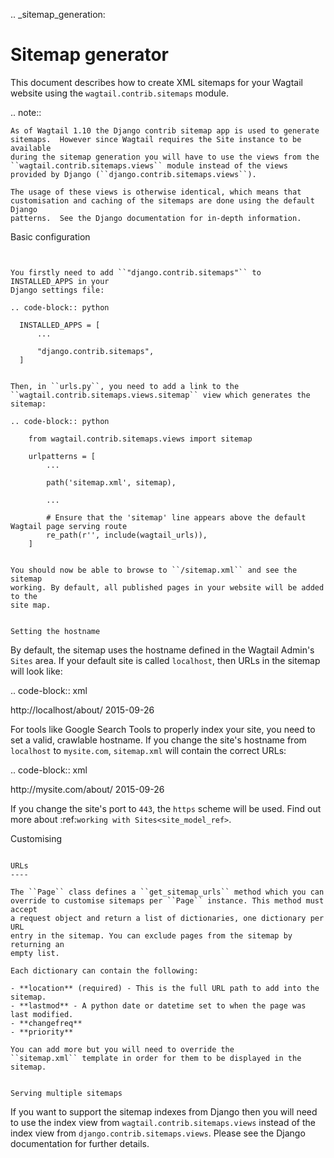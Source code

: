 .. _sitemap_generation:

Sitemap generator
=================

This document describes how to create XML sitemaps for your Wagtail website
using the ``wagtail.contrib.sitemaps`` module.


.. note::

    As of Wagtail 1.10 the Django contrib sitemap app is used to generate
    sitemaps.  However since Wagtail requires the Site instance to be available
    during the sitemap generation you will have to use the views from the
    ``wagtail.contrib.sitemaps.views`` module instead of the views
    provided by Django (``django.contrib.sitemaps.views``).

    The usage of these views is otherwise identical, which means that
    customisation and caching of the sitemaps are done using the default Django
    patterns.  See the Django documentation for in-depth information.


Basic configuration
~~~~~~~~~~~~~~~~~~~


You firstly need to add ``"django.contrib.sitemaps"`` to INSTALLED_APPS in your
Django settings file:

.. code-block:: python

  INSTALLED_APPS = [
      ...

      "django.contrib.sitemaps",
  ]


Then, in ``urls.py``, you need to add a link to the
``wagtail.contrib.sitemaps.views.sitemap`` view which generates the
sitemap:

.. code-block:: python

    from wagtail.contrib.sitemaps.views import sitemap

    urlpatterns = [
        ...

        path('sitemap.xml', sitemap),

        ...

        # Ensure that the 'sitemap' line appears above the default Wagtail page serving route
        re_path(r'', include(wagtail_urls)),
    ]


You should now be able to browse to ``/sitemap.xml`` and see the sitemap
working. By default, all published pages in your website will be added to the
site map.


Setting the hostname
~~~~~~~~~~~~~~~~~~~~

By default, the sitemap uses the hostname defined in the Wagtail Admin's
``Sites`` area. If your default site is called ``localhost``, then URLs in the
sitemap will look like:

.. code-block:: xml

  <url>
      <loc>http://localhost/about/</loc>
      <lastmod>2015-09-26</lastmod>
  </url>


For tools like Google Search Tools to properly index your site, you need to set
a valid, crawlable hostname. If you change the site's hostname from
``localhost`` to ``mysite.com``, ``sitemap.xml`` will contain the correct URLs:

.. code-block:: xml

  <url>
      <loc>http://mysite.com/about/</loc>
      <lastmod>2015-09-26</lastmod>
  </url>


If you change the site's port to ``443``, the ``https`` scheme will be used.
Find out more about :ref:`working with Sites<site_model_ref>`.


Customising
~~~~~~~~~~~

URLs
----

The ``Page`` class defines a ``get_sitemap_urls`` method which you can
override to customise sitemaps per ``Page`` instance. This method must accept
a request object and return a list of dictionaries, one dictionary per URL
entry in the sitemap. You can exclude pages from the sitemap by returning an
empty list.

Each dictionary can contain the following:

- **location** (required) - This is the full URL path to add into the sitemap.
- **lastmod** - A python date or datetime set to when the page was last modified.
- **changefreq**
- **priority**

You can add more but you will need to override the
``sitemap.xml`` template in order for them to be displayed in the sitemap.


Serving multiple sitemaps
~~~~~~~~~~~~~~~~~~~~~~~~~

If you want to support the sitemap indexes from Django then you will need to
use the index view from ``wagtail.contrib.sitemaps.views`` instead of the index
view from ``django.contrib.sitemaps.views``.  Please see the Django
documentation for further details.
